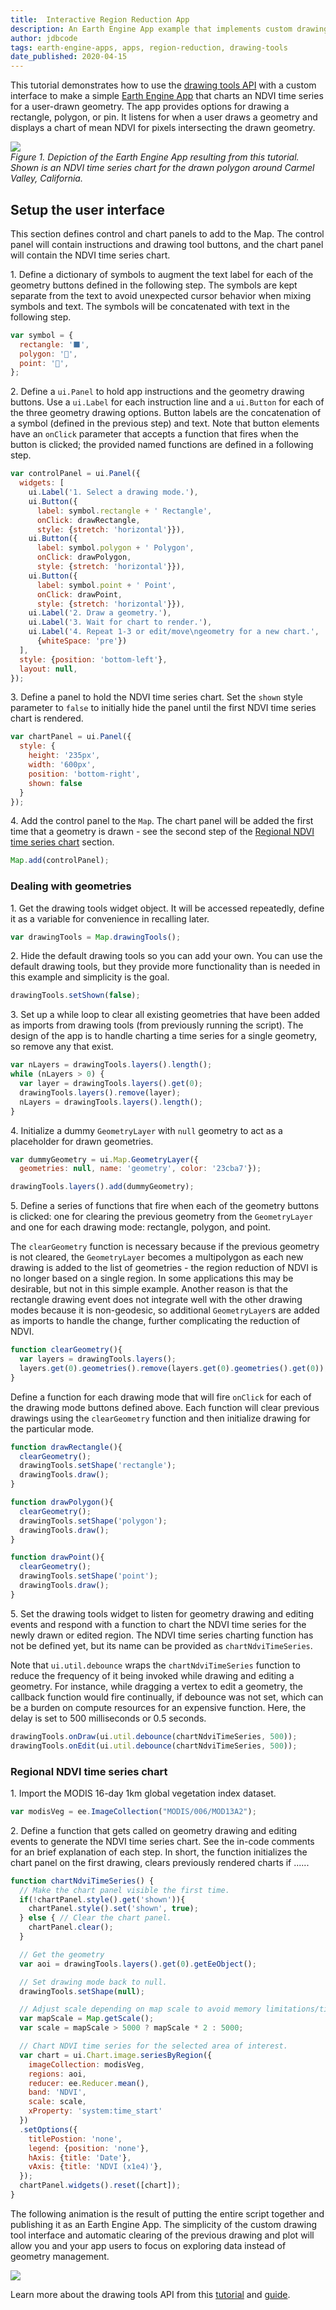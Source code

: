 ```yaml
---
title:  Interactive Region Reduction App
description: An Earth Engine App example that implements custom drawing tools to simplify interactive regional time series charting.
author: jdbcode
tags: earth-engine-apps, apps, region-reduction, drawing-tools
date_published: 2020-04-15
---
```

<!--
Copyright 2020 The Google Earth Engine Community Authors

Licensed under the Apache License, Version 2.0 (the "License");
you may not use this file except in compliance with the License.
You may obtain a copy of the License at

    https://www.apache.org/licenses/LICENSE-2.0

Unless required by applicable law or agreed to in writing, software
distributed under the License is distributed on an "AS IS" BASIS,
WITHOUT WARRANTIES OR CONDITIONS OF ANY KIND, either express or implied.
See the License for the specific language governing permissions and
limitations under the License.
-->

This tutorial demonstrates how to use the [drawing tools
API](https://developers.google.com/earth-engine/ui_widgets#ui.map.drawingtools)
with a custom interface to make a simple [Earth Engine
App](https://developers.google.com/earth-engine/apps) that charts an NDVI
time series for a user-drawn geometry. The app provides options for drawing a
rectangle, polygon, or pin. It listens for when a user draws a geometry and
displays a chart of mean NDVI for pixels intersecting the drawn geometry.

![](app-img.jpg)<br>
_Figure 1. Depiction of the Earth Engine App resulting from this
tutorial. Shown is an NDVI time series chart for the drawn polygon around
Carmel Valley, California._

## Setup the user interface

This section defines control and chart panels to add to the Map. The control
panel will contain instructions and drawing tool buttons, and the chart panel
will contain the NDVI time series chart.

1\. Define a dictionary of symbols to augment the text label for each of the
geometry buttons defined in the following step. The symbols are kept separate
from the text to avoid unexpected cursor behavior when mixing symbols and
text. The symbols will be concatenated with text in the following step.

```js
var symbol = {
  rectangle: '⬛',
  polygon: '🔺',
  point: '📍',
};
```

2\. Define a `ui.Panel` to hold app instructions and the geometry drawing
buttons. Use a `ui.Label` for each instruction line and a `ui.Button` for
each of the three geometry drawing options. Button labels are the
concatenation of a symbol (defined in the previous step) and text. Note that
button elements have an `onClick` parameter that accepts a function that
fires when the button is clicked; the provided named functions are defined in
a following step.

```js
var controlPanel = ui.Panel({
  widgets: [
    ui.Label('1. Select a drawing mode.'),
    ui.Button({
      label: symbol.rectangle + ' Rectangle',
      onClick: drawRectangle,
      style: {stretch: 'horizontal'}}),
    ui.Button({
      label: symbol.polygon + ' Polygon',
      onClick: drawPolygon,
      style: {stretch: 'horizontal'}}),
    ui.Button({
      label: symbol.point + ' Point',
      onClick: drawPoint,
      style: {stretch: 'horizontal'}}),
    ui.Label('2. Draw a geometry.'),
    ui.Label('3. Wait for chart to render.'),
    ui.Label('4. Repeat 1-3 or edit/move\ngeometry for a new chart.',
      {whiteSpace: 'pre'})
  ],
  style: {position: 'bottom-left'},
  layout: null,
});
```

3\. Define a panel to hold the NDVI time series chart. Set the `shown` style
parameter to `false` to initially hide the panel until the first NDVI time
series chart is rendered.

```js
var chartPanel = ui.Panel({
  style: {
    height: '235px',
    width: '600px',
    position: 'bottom-right',
    shown: false
  }
});
```

4\. Add the control panel to the `Map`. The chart
panel will be added the first time that a geometry is drawn - see the second
step of the [Regional NDVI time series
chart](#regional-ndvi-time-series-chart) section.

```js
Map.add(controlPanel);
```

### Dealing with geometries

1\.  Get the drawing tools widget object. It will be accessed repeatedly,
define it as a variable for convenience in recalling later.

```js
var drawingTools = Map.drawingTools();
```


2\. Hide the default drawing tools so you can add your own. You can use the
default drawing tools, but they provide more functionality than is needed in
this example and simplicity is the goal.

```js
drawingTools.setShown(false);
```

3\. Set up a while loop to clear all existing geometries that have been added
as imports from drawing tools (from previously running the script). The
design of the app is to handle charting a time series for a single geometry,
so remove any that exist.

```js
var nLayers = drawingTools.layers().length();
while (nLayers > 0) {
  var layer = drawingTools.layers().get(0);
  drawingTools.layers().remove(layer);
  nLayers = drawingTools.layers().length();
} 
```

4\. Initialize a dummy `GeometryLayer` with `null` geometry to act as a
placeholder for drawn geometries.

```js
var dummyGeometry = ui.Map.GeometryLayer({
  geometries: null, name: 'geometry', color: '23cba7'});

drawingTools.layers().add(dummyGeometry);
```

5\. Define a series of functions that fire when each of the geometry buttons
is clicked: one for clearing the previous geometry from the `GeometryLayer`
and one for each drawing mode: rectangle, polygon, and point.

The `clearGeometry` function is necessary because if the previous geometry is
not cleared, the `GeometryLayer` becomes a multipolygon as each new drawing
is added to the list of geometries - the region reduction of NDVI is no
longer based on a single region. In some applications this may be desirable,
but not in this simple example. Another reason is that the rectangle drawing
event does not integrate well with the other drawing modes because it is
non-geodesic, so additional `GeometryLayer`s are added as imports to handle
the change, further complicating the reduction of NDVI.

```js
function clearGeometry(){
  var layers = drawingTools.layers();
  layers.get(0).geometries().remove(layers.get(0).geometries().get(0));
}
```

Define a function for each drawing mode that will fire `onClick` for each of
the drawing mode buttons defined above. Each function will clear previous
drawings using the `clearGeometry` function and then initialize drawing for
the particular mode.

```js
function drawRectangle(){
  clearGeometry();
  drawingTools.setShape('rectangle');
  drawingTools.draw();
}

function drawPolygon(){
  clearGeometry();
  drawingTools.setShape('polygon');
  drawingTools.draw();
}

function drawPoint(){
  clearGeometry();
  drawingTools.setShape('point');
  drawingTools.draw();
}
```

5\. Set the drawing tools widget to listen for geometry drawing and editing
events and respond with a function to chart the NDVI time series for the
newly drawn or edited region. The NDVI time series charting function has not
be defined yet, but its name can be provided as `chartNdviTimeSeries`.

Note that `ui.util.debounce` wraps the `chartNdviTimeSeries` function to
reduce the frequency of it being invoked while drawing and editing a
geometry. For instance, while dragging a vertex to edit a geometry, the
callback function would fire continually, if debounce was not set, which can
be a burden on compute resources for an expensive function. Here, the delay
is set to 500 milliseconds or 0.5 seconds.

```js
drawingTools.onDraw(ui.util.debounce(chartNdviTimeSeries, 500));
drawingTools.onEdit(ui.util.debounce(chartNdviTimeSeries, 500));
```

### Regional NDVI time series chart

1\. Import the MODIS 16-day 1km global vegetation index dataset.

```js
var modisVeg = ee.ImageCollection("MODIS/006/MOD13A2");
```

2\. Define a function that gets called on geometry drawing and editing events
to generate the NDVI time series chart. See the in-code comments for an brief
explanation of each step. In short, the function initializes the chart panel
on the first drawing, clears previously rendered charts if ......

```js
function chartNdviTimeSeries() {
  // Make the chart panel visible the first time.
  if(!chartPanel.style().get('shown')){
    chartPanel.style().set('shown', true);
  } else { // Clear the chart panel.
    chartPanel.clear();
  }

  // Get the geometry
  var aoi = drawingTools.layers().get(0).getEeObject();

  // Set drawing mode back to null.
  drawingTools.setShape(null);

  // Adjust scale depending on map scale to avoid memory limitations/timeouts.
  var mapScale = Map.getScale();
  var scale = mapScale > 5000 ? mapScale * 2 : 5000;

  // Chart NDVI time series for the selected area of interest.
  var chart = ui.Chart.image.seriesByRegion({
    imageCollection: modisVeg,
    regions: aoi,
    reducer: ee.Reducer.mean(),
    band: 'NDVI',
    scale: scale,
    xProperty: 'system:time_start'
  })
  .setOptions({
    titlePostion: 'none',
    legend: {position: 'none'},
    hAxis: {title: 'Date'},
    vAxis: {title: 'NDVI (x1e4)'},
  });
  chartPanel.widgets().reset([chart]);
}
```

The following animation is the result of putting the entire script together and
publishing it as an Earth Engine App. The simplicity of the custom drawing
tool interface and automatic clearing of the previous drawing and
plot will allow you and your app users to focus on exploring data instead of
geometry management.

![](app-animation.gif)

Learn more about the drawing tools API from this
[tutorial](https://developers.google.com/earth-engine/tutorials/community/drawing-tools)
and [guide](https://developers.google.com/earth-engine/ui_widgets#ui.map.drawingtools).
